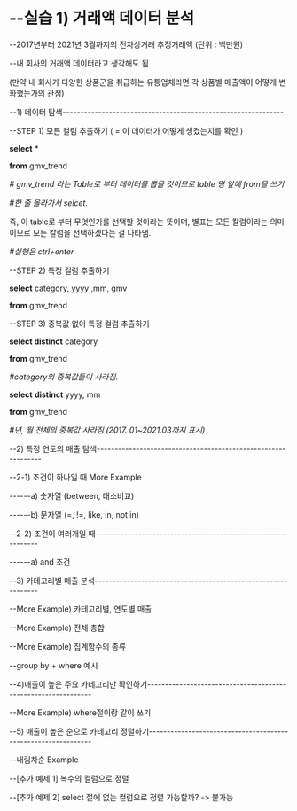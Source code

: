 # --실습 1) 거래액 데이터 분석

--2017년부터 2021년 3월까지의 전자상거래 추정거래액 (단위 : 백만원)

--내 회사의 거래액 데이터라고 생각해도 됨 

(만약 내 회사가 다양한 상품군을 취급하는 유통업체라면 각 상품별 매출액이 어떻게 변화했는가의 관점)



--1) 데이터 탐색--------------------------------------------------------------



--STEP 1) 모든 컬럼 추출하기 ( = 이 데이터가 어떻게 생겼는지를 확인 )

**select** *

**from** gmv_trend

*# gmv_trend 라는 Table로 부터 데이터를 뽑을 것이므로 table 명 앞에 from을 쓰기*

*#한 줄 올라가서 selcet.*

즉, 이 table로 부터 무엇인가를 선택할 것이라는 뜻이며, 별표는 모든 칼럼이라는 의미이므로 모든 칼럼을 선택하겠다는 걸 나타냄.

*#실행은 ctrl+enter*



--STEP 2) 특정 컬럼 추출하기

**select** category, yyyy ,mm, gmv 

**from** gmv_trend



--STEP 3) 중복값 없이 특정 컬럼 추출하기

**select distinct** category

**from** gmv_trend

*#category의 중복값들이 사라짐.*



**select** **distinct** yyyy, mm

**from** gmv_trend

*#년, 월 전체의 중복값 사라짐 (2017. 01~2021.03까지 표시)*



--2) 특정 연도의 매출 탐색--------------------------------------------------------------



--2-1) 조건이 하나일 때 More Example

------a) 숫자열 (between, 대소비교)



------b) 문자열 (=, !=, like, in, not in)



--2-2) 조건이 여러개일 때--------------------------------------------------------------

------a) and 조건







--3) 카테고리별 매출 분석--------------------------------------------------------------



--More Example) 카테고리별, 연도별 매출



--More Example) 전체 총합



--More Example) 집계함수의 종류



--group by + where 예시







--4)매출이 높은 주요 카테고리만 확인하기--------------------------------------------------------------





--More Example) where절이랑 같이 쓰기







--5) 매출이 높은 순으로 카테고리 정렬하기--------------------------------------------------------------



--내림차순 Example



--[추가 예제 1] 복수의 컬럼으로 정렬



--[추가 예제 2] select 절에 없는 컬럼으로 정렬 가능할까? -> 불가능
